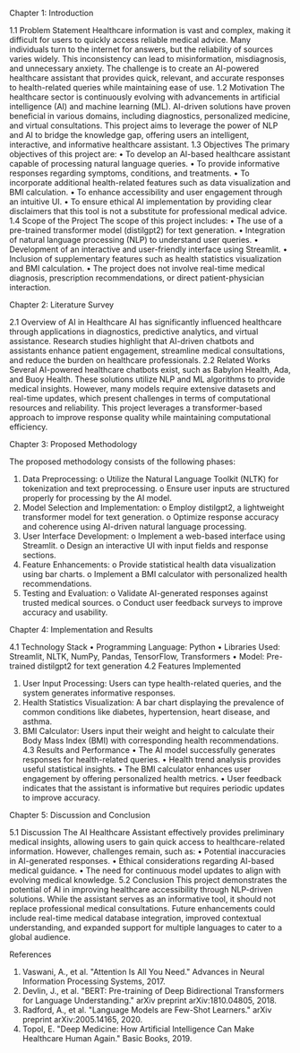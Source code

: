 Chapter 1: Introduction

1.1 Problem Statement
Healthcare information is vast and complex, making it difficult for users to quickly access reliable medical advice. Many individuals turn to the internet for answers, but the reliability of sources varies widely. This inconsistency can lead to misinformation, misdiagnosis, and unnecessary anxiety. The challenge is to create an AI-powered healthcare assistant that provides quick, relevant, and accurate responses to health-related queries while maintaining ease of use.
1.2 Motivation
The healthcare sector is continuously evolving with advancements in artificial intelligence (AI) and machine learning (ML). AI-driven solutions have proven beneficial in various domains, including diagnostics, personalized medicine, and virtual consultations. This project aims to leverage the power of NLP and AI to bridge the knowledge gap, offering users an intelligent, interactive, and informative healthcare assistant.
1.3 Objectives
The primary objectives of this project are:
•	To develop an AI-based healthcare assistant capable of processing natural language queries.
•	To provide informative responses regarding symptoms, conditions, and treatments.
•	To incorporate additional health-related features such as data visualization and BMI calculation.
•	To enhance accessibility and user engagement through an intuitive UI.
•	To ensure ethical AI implementation by providing clear disclaimers that this tool is not a substitute for professional medical advice.
1.4 Scope of the Project
The scope of this project includes:
•	The use of a pre-trained transformer model (distilgpt2) for text generation.
•	Integration of natural language processing (NLP) to understand user queries.
•	Development of an interactive and user-friendly interface using Streamlit.
•	Inclusion of supplementary features such as health statistics visualization and BMI calculation.
•	The project does not involve real-time medical diagnosis, prescription recommendations, or direct patient-physician interaction.


Chapter 2: Literature Survey


2.1 Overview of AI in Healthcare
AI has significantly influenced healthcare through applications in diagnostics, predictive analytics, and virtual assistance. Research studies highlight that AI-driven chatbots and assistants enhance patient engagement, streamline medical consultations, and reduce the burden on healthcare professionals.
2.2 Related Works
Several AI-powered healthcare chatbots exist, such as Babylon Health, Ada, and Buoy Health. These solutions utilize NLP and ML algorithms to provide medical insights. However, many models require extensive datasets and real-time updates, which present challenges in terms of computational resources and reliability. This project leverages a transformer-based approach to improve response quality while maintaining computational efficiency.


Chapter 3: Proposed Methodology


The proposed methodology consists of the following phases:
1.	Data Preprocessing:
o	Utilize the Natural Language Toolkit (NLTK) for tokenization and text preprocessing.
o	Ensure user inputs are structured properly for processing by the AI model.
2.	Model Selection and Implementation:
o	Employ distilgpt2, a lightweight transformer model for text generation.
o	Optimize response accuracy and coherence using AI-driven natural language processing.
3.	User Interface Development:
o	Implement a web-based interface using Streamlit.
o	Design an interactive UI with input fields and response sections.
4.	Feature Enhancements:
o	Provide statistical health data visualization using bar charts.
o	Implement a BMI calculator with personalized health recommendations.
5.	Testing and Evaluation:
o	Validate AI-generated responses against trusted medical sources.
o	Conduct user feedback surveys to improve accuracy and usability.


Chapter 4: Implementation and Results


4.1 Technology Stack
•	Programming Language: Python
•	Libraries Used: Streamlit, NLTK, NumPy, Pandas, TensorFlow, Transformers
•	Model: Pre-trained distilgpt2 for text generation
4.2 Features Implemented
1.	User Input Processing: Users can type health-related queries, and the system generates informative responses.
2.	Health Statistics Visualization: A bar chart displaying the prevalence of common conditions like diabetes, hypertension, heart disease, and asthma.
3.	BMI Calculator: Users input their weight and height to calculate their Body Mass Index (BMI) with corresponding health recommendations.
4.3 Results and Performance
•	The AI model successfully generates responses for health-related queries.
•	Health trend analysis provides useful statistical insights.
•	The BMI calculator enhances user engagement by offering personalized health metrics.
•	User feedback indicates that the assistant is informative but requires periodic updates to improve accuracy.


Chapter 5: Discussion and Conclusion


5.1 Discussion
The AI Healthcare Assistant effectively provides preliminary medical insights, allowing users to gain quick access to healthcare-related information. However, challenges remain, such as:
•	Potential inaccuracies in AI-generated responses.
•	Ethical considerations regarding AI-based medical guidance.
•	The need for continuous model updates to align with evolving medical knowledge.
5.2 Conclusion
This project demonstrates the potential of AI in improving healthcare accessibility through NLP-driven solutions. While the assistant serves as an informative tool, it should not replace professional medical consultations. Future enhancements could include real-time medical database integration, improved contextual understanding, and expanded support for multiple languages to cater to a global audience.


References


1.	Vaswani, A., et al. "Attention Is All You Need." Advances in Neural Information Processing Systems, 2017.
2.	Devlin, J., et al. "BERT: Pre-training of Deep Bidirectional Transformers for Language Understanding." arXiv preprint arXiv:1810.04805, 2018.
3.	Radford, A., et al. "Language Models are Few-Shot Learners." arXiv preprint arXiv:2005.14165, 2020.
4.	Topol, E. "Deep Medicine: How Artificial Intelligence Can Make Healthcare Human Again." Basic Books, 2019.
